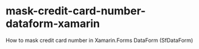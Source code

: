 # mask-credit-card-number-dataform-xamarin
How to mask credit card number in Xamarin.Forms DataForm (SfDataForm)
